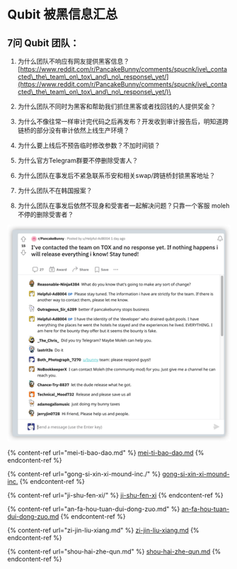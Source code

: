 # Qubit 被黑信息汇总

## 7问 Qubit 团队：

1. 为什么团队不响应有网友提供黑客信息？\
   [https://www.reddit.com/r/PancakeBunny/comments/spucnk/ive\_contacted\_the\_team\_on\_tox\_and\_no\_response\_yet/](https://www.reddit.com/r/PancakeBunny/comments/spucnk/ive\_contacted\_the\_team\_on\_tox\_and\_no\_response\_yet/)\

2. 为什么团队不同时为黑客和帮助我们抓住黑客或者找回钱的人提供奖金？
3. 为什么不像往常一样审计完代码之后再发布？开发收到审计报告后，明知道跨链桥的部分没有审计依然上线生产环境？
4. 为什么要上线后不预告临时修改参数？不加时间锁？
5. 为什么官方Telegram群要不停删除受害人？
6. 为什么团队在事发后不紧急联系币安和相关swap/跨链桥封锁黑客地址？
7. 为什么团队不在韩国报案？
8. 为什么团队在事发后依然不现身和受害者一起解决问题？只靠一个客服 moleh 不停的删除受害者？

![](<../.gitbook/assets/iShot2022-02-13 00.00.06.jpg>)



{% content-ref url="mei-ti-bao-dao.md" %}
[mei-ti-bao-dao.md](mei-ti-bao-dao.md)
{% endcontent-ref %}

{% content-ref url="gong-si-xin-xi-mound-inc./" %}
[gong-si-xin-xi-mound-inc.](gong-si-xin-xi-mound-inc./)
{% endcontent-ref %}

{% content-ref url="ji-shu-fen-xi/" %}
[ji-shu-fen-xi](ji-shu-fen-xi/)
{% endcontent-ref %}

{% content-ref url="an-fa-hou-tuan-dui-dong-zuo.md" %}
[an-fa-hou-tuan-dui-dong-zuo.md](an-fa-hou-tuan-dui-dong-zuo.md)
{% endcontent-ref %}

{% content-ref url="zi-jin-liu-xiang.md" %}
[zi-jin-liu-xiang.md](zi-jin-liu-xiang.md)
{% endcontent-ref %}

{% content-ref url="shou-hai-zhe-qun.md" %}
[shou-hai-zhe-qun.md](shou-hai-zhe-qun.md)
{% endcontent-ref %}
